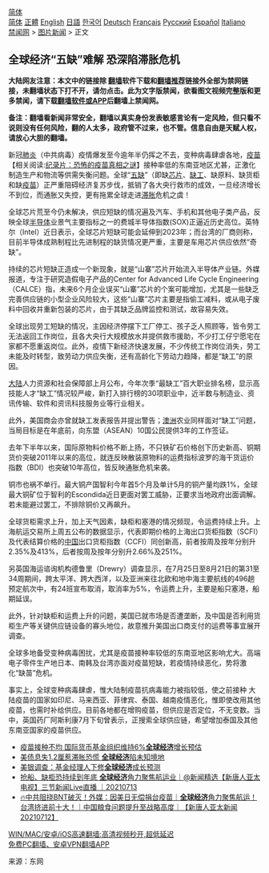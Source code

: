  <!-- 面包屑导航 --> <div class="breadcrumb"><!-- GTranslate: https://gtranslate.io/ -->  <div class="switcher notranslate">  <div class="selected">  <a href="#" onclick="return false;"> 简体</a>  </div>  <div class="option">  <a href="https://www.bannedbook.org" onclick="doGTranslate('zh-CN|zh-CN');jQuery('div.switcher div.selected a').html(jQuery(this).html());return false;" title="简体中文" class="nturl selected"> 简体</a>  <a href="https://www.bannedbook.org/zh-tw/" onclick="doGTranslate('zh-CN|zh-TW');jQuery('div.switcher div.selected a').html(jQuery(this).html());return false;" title="繁體中文" class="nturl"> 正體</a>  <a href="https://www.bannedbook.org/en/" onclick="doGTranslate('zh-CN|en');jQuery('div.switcher div.selected a').html(jQuery(this).html());return false;" title="English" class="nturl"> English</a>  <a href="https://www.bannedbook.org/ja/" onclick="doGTranslate('zh-CN|ja');jQuery('div.switcher div.selected a').html(jQuery(this).html());return false;" title="日本語" class="nturl"> 日語</a>  <a href="https://www.bannedbook.org/ko/" onclick="doGTranslate('zh-CN|ko');jQuery('div.switcher div.selected a').html(jQuery(this).html());return false;" title="한국어" class="nturl"> 한국어</a>  <a href="https://www.bannedbook.org/de/" onclick="doGTranslate('zh-CN|de');jQuery('div.switcher div.selected a').html(jQuery(this).html());return false;" title="Deutsch" class="nturl"> Deutsch</a>  <a href="https://www.bannedbook.org/fr/" onclick="doGTranslate('zh-CN|fr');jQuery('div.switcher div.selected a').html(jQuery(this).html());return false;" title="Français" class="nturl"> Français</a>  <a href="https://www.bannedbook.org/ru/" onclick="doGTranslate('zh-CN|ru');jQuery('div.switcher div.selected a').html(jQuery(this).html());return false;" title="Русский" class="nturl"> Русский</a>  <a href="https://www.bannedbook.org/es/" onclick="doGTranslate('zh-CN|es');jQuery('div.switcher div.selected a').html(jQuery(this).html());return false;" title="Español" class="nturl"> Español</a>  <a href="https://www.bannedbook.org/it/" onclick="doGTranslate('zh-CN|it');jQuery('div.switcher div.selected a').html(jQuery(this).html());return false;" title="Italiano" class="nturl"> Italiano</a>  </div>  </div>      <div class='breadcrumb-sub'><!-- Breadcrumb NavXT 6.3.0 --> <a href="https://www.bannedbook.org/" class="home">禁闻网</a> &gt; <a href="https://www.bannedbook.org/bnews/topimagenews/" class="category">图片新闻</a> &gt; 正文</div></div><h2>全球经济“五缺”难解 恐深陷滞胀危机</h2> <p class="notice"><b>大陆网友注意：本文中的链接除 <a href="https://github.com/bannedbook/fanqiang" >翻墙</a>软件下载和<a href="https://github.com/killgcd/justmysocks/blob/master/README.md">翻墙推荐</a>链接外全部为禁网链接，未翻墙状态下打不开，请勿点击。此为文字版禁闻，欲看图文视频完整版和更多禁闻，请下载<a href="https://github.com/bannedbook/fanqiang">翻墙软件或APP</a>后翻墙上禁闻网。</p><p>备注：翻墙看新闻非常安全，翻墙以真实身份发表敏感言论有一定风险，但只看不说则没有任何风险，翻的人太多，政府管不过来，也不管。信息自由是天赋人权，请放心大胆的翻墙。</b></p>  <div class="entry"> <p id="conimg">新冠<a href="https://www.bannedbook.org/bnews/tag/%e8%82%ba%e7%82%8e/" class="st_tag internal_tag" rel="tag" title="标签 肺炎 下的日志">肺炎</a>（中共病毒）疫情爆发至今逾年半仍挥之不去，变种病毒肆虐各地，<span class='wp_keywordlink'><a href="https://www.bannedbook.org/bnews/tculture/20160630/551027.html" title="疫苗" target="_blank">疫苗</a></span>【相关阅读:<a href='https://www.bannedbook.org/bnews/topimagenews/20180408/925060.html' target='_blank'>纪录片：恐怖的疫苗真相之谜</a>】接种率低的东南亚地区尤甚，正激化制造生产和物流等供需失衡问题。全球“<a href="https://www.bannedbook.org/bnews/tag/%E4%BA%94%E7%BC%BA/" class="st_tag internal_tag" rel="tag" title="标签 五缺 下的日志">五缺</a>”（即缺<a href="https://www.bannedbook.org/bnews/tag/%E8%8A%AF%E7%89%87/" class="st_tag internal_tag" rel="tag" title="标签 芯片 下的日志">芯片</a>、<a href="https://www.bannedbook.org/bnews/tag/%E7%BC%BA%E5%B7%A5/" class="st_tag internal_tag" rel="tag" title="标签 缺工 下的日志">缺工</a>、缺原料、缺货柜和缺<a href="https://www.bannedbook.org/bnews/tag/%e7%96%ab%e8%8b%97/" class="st_tag internal_tag" rel="tag" title="标签 疫苗 下的日志">疫苗</a>）正严重阻碍经济复苏步伐，抵销了各大央行救市的成效，一旦经济增长不到位，而通胀又失控，更有拖累全球走进<a href="https://www.bannedbook.org/bnews/tag/%E6%BB%9E%E8%83%80/" class="st_tag internal_tag" rel="tag" title="标签 滞胀 下的日志">滞胀</a>危机之虞！</p> <p>全球芯片荒至今仍未解决，供应短缺的情况遍及汽车、手机和其他电子类产品，反映全球<a href="https://www.bannedbook.org/bnews/tag/%E5%8D%8A%E5%AF%BC%E4%BD%93/" class="st_tag internal_tag" rel="tag" title="标签 半导体 下的日志">半导体</a>业景气主要指标之一的费城半导体指数(SOX)正逼近历史高位。英特尔（Intel）近日表示，全球芯片短缺可能会延伸到2023年；而台湾的厂商则称，目前半导体成熟制程比先进制程的缺货情况更严重，主要是车用芯片供应依然“奇缺”。</p> <p>持续的芯片短缺正造成一个新现象，就是“山寨”芯片开始流入半导体产业链。外媒报道，专注于研究造假电子产品的Center for Advanced Life Cycle Engineering（CALCE）指，未来6个月企业误买“山寨”芯片的个案可能增加，尤其是一些缺乏完善供应链的小型企业风险较大，这些“山寨”芯片主要是指偷工减料，或从电子废料中回收并重新包装的芯片，由于其缺乏品牌监控和测试，故容易失效。</p>  <p>全球出现劳工短缺的情况，主因经济停摆下工厂停工、孩子乏人照顾等，皆令劳工无法返回工作岗位，且各大央行大规模放水并提供救市援助，不少打工仔宁愿宅在家都不愿重返岗位。此外，疫情下新经济快速发展，不少传统工作岗位消失，劳工未能及时转型，致劳动力供应失衡，还有高龄化下劳动力趋降，都是“缺工”的原因。</p> <p><span class='wp_keywordlink_affiliate'><a href="https://www.bannedbook.org/" title="大陆" target="_blank">大陆</a></span>人力资源和社会保障部上月公布，今年次季“最缺工”百大职业排名榜，显示高技能人才“缺工”情况较严峻，新打入排行榜的30项职业中，近半数与制造业、资讯传输、软件和资讯科技服务业等行业相关。</p> <p>此外，美国商会亦曾就缺工发表报告并提出警告；<a href="https://www.bannedbook.org/bnews/tag/%e6%be%b3%e6%b4%b2/" class="st_tag internal_tag" rel="tag" title="标签 澳洲 下的日志">澳洲</a>农业同样面对“缺工”问题，当局目标是在年底前，向东盟（ASEAN）10国公民提供3年的工作签证。</p>  <p>去年下半年以来，国际原物料价格不断上扬，不只铁矿石价格创下历史新高、铜期货价突破2011年以来的高位，就连反映散装原物料的运费指标波罗的海干货运价指数（BDI）也突破10年高位，皆反映通胀危机来袭。</p> <p>铜市也祸不单行。最大铜产国智利今年首5个月及单计5月的铜产量均跌1%，全球最大铜矿位于智利的Escondida近日更面对罢工威胁，正要求当地政府出面调解。若未能避过罢工，不排除铜价又再飙升。</p> <p>全球货柜需求上升，加上天气因素，缺柜和塞港的情况频现，令运费持续上升。上海航运交易所上周五公布的数据显示，代表即期价格的上海出口货柜指数（SCFI）及代表结算价格的<span class='wp_keywordlink_affiliate'><a href="https://www.bannedbook.org/" title="中国" target="_blank">中国</a></span>出口货柜指数（CCFI）同创新高，前者按周及按年分别升2.35%及413%，后者按周及按年分别升2.66%及251%。</p>  <p>另英国海运谘询机构德鲁里（Drewry）调查显示，在7月25日至8月21日的第31至34周期间，跨太平洋、跨大西洋，以及亚洲来往北欧和地中海主要航线的496趟预定航次中，有24班宣布取消，取消率为5%，令运费上升，主要是船只塞港，船期延误。</p> <p>此外，针对缺柜和运费上升的问题，美国已就市场是否遭垄断，及中国是否利用货柜生产等关键供应链设备的寡头地位，故意推升美国出口商支付的运费等事宜展开调查。</p> <p>全球多地备受变种病毒困扰，尤其是疫苗接种率较低的东南亚地区影响尤大。高端电子零件生产地日本、南韩及台湾亦面对疫苗短缺，若疫情持续恶化，势将激化“缺苗”危机。</p>  <p>事实上，全球变种病毒肆虐，惟大陆制疫苗抗病毒能力被指较低，使之前接种 大陆疫苗的国家如印尼、马来西亚、菲律宾、泰国、越南疫情恶化，惟即使改用其他疫苗，也需时补给供应。目前各地都在增购疫苗，但供应是否定位，不无变数。当中，英国药厂阿斯利康7月下旬曾表示，正搜索全球供应链，希望增加泰国及其他东南亚国家的疫苗供应。</p> <ul class='op-related-articles' title='相关阅读'> <li><a href='https://www.bannedbook.org/bnews/headline/20210728/1595441.html' target='_blank'>疫苗接种不均 国际货币基金组织维持6%<b>全球经济</b>增长预估</a></li> <li><a href='https://www.bannedbook.org/bnews/cnnews/20210721/1590925.html' target='_blank'>美债息失1.2厘惹滞胀恐慌 <b>全球经济</b>陷未知境地</a></li> <li><a href='https://www.bannedbook.org/bnews/cnnews/20210714/1586525.html' target='_blank'>美银调查：基金经理人下修<b>全球经济</b>成长预测</a></li> <li><a href='https://www.bannedbook.org/bnews/bannedvideo/20210713/1585962.html' target='_blank'>抢船、缺柜恐持续到年底 <b>全球经济</b>角力聚焦航运业｜@新闻精选【新唐人亚太电视】三节新闻Live直播 ｜20210713</a></li> <li><a href='https://www.bannedbook.org/bnews/taiwannews/20210712/1585666.html' target='_blank'>🔥中共阻挠BNT破灭！外媒：因美日无偿捐台疫苗｜<b>全球经济</b>角力聚焦航运！台湾挤进前十大！｜中国粮食问题提升至战略高度｜【新唐人亚太新闻20210712】</a></li> </ul> <p class="texttj"> <a href="https://github.com/bannedbook/fanqiang/wiki/V2ray%E6%9C%BA%E5%9C%BA" target="_blank">WIN/MAC/安卓/iOS高速翻墙:高清视频秒开,超低延迟</a><br/> <a href="https://github.com/bannedbook/fanqiang/wiki/%E7%A6%81%E9%97%BB%E7%BD%91%E5%AE%89%E5%8D%93%E7%BF%BB%E5%A2%99%E6%96%B0%E9%97%BBAPP" target="_blank">免费PC翻墙、安卓VPN翻墙APP</a></p><p> 来源：东网 </p><a name='sharetosocial'></a>  <div style="margin-bottom:5px;padding-bottom:5px;clear:both"> <div id="archive-pix-1" class="banner-ads"> <!-- AuctionX Display platform tag START --> <div id="26318x728x90x621x_ADSLOT2" clicktrack="%%CLICK_URL_ESC%%"></div> <!-- AuctionX Display platform tag END --> </div> <div id="archive-pix-2" class="banner-ads"> <!-- AuctionX Display platform tag START --> <div id="26315x300x250x621x_ADSLOT2" clicktrack="%%CLICK_URL_ESC%%"></div> <!-- AuctionX Display platform tag END --> </div> </div>  <div id="archive-pix-1" class="banner-ads"> <!-- AuctionX Display platform tag START --> <div id="26318x728x90x621x_ADSLOT3" clicktrack="%%CLICK_URL_ESC%%"></div> <!-- AuctionX Display platform tag END --> </div> </div><!--END ENTRY--> 